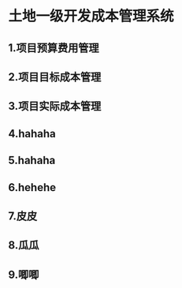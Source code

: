 # 土地一级开发成本管理系统 #
## 1.项目预算费用管理 ##
## 2.项目目标成本管理 ##
## 3.项目实际成本管理 ##
## 4.hahaha ##
## 5.hahaha ##
## 6.hehehe ##
## 7.皮皮 ##
## 8.瓜瓜 ##
## 9.唧唧 ##
